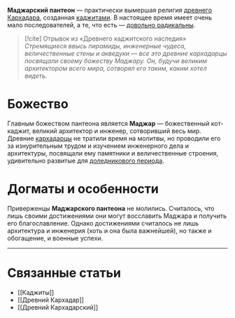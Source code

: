 **Маджарский пантеон** — практически вымершая религия [древнего Кархадара](Древний%20Кархадар.md), созданная [каджитами](Каджиты). В настоящее время имеет очень мало последователей, а те, что есть — [довольно радикальны](Культ%20Маджара.md).

> [!cite] Отрывок из «Древнего каджитского наследия»
> *Стремящиеся ввысь пирамиды, инженерные чудеса, величественные стены и акведуки — все это древние кархадарцы посвящали своему божеству Маджару. Он, будучи великим архитектором всего мира, сотворял его таким, каким хотел видеть.*

# Божество
Главным божеством пантеона является **Маджар** — божественный кот-каджит, великий архитектор и инженер, сотворивший весь мир. Древние [кархадарцы](Древний%20Кархадар.md) не тратили время на молитвы, но проводили его за изнурительным трудом и изучением инженерного дела и архитектуры, посвящали ему памятники и величественные строения, удивительно развитые для [доледникового периода](История%20Ательры#Доледниковый%20период).
# Догматы и особенности
Приверженцы **Маджарского пантеона** не молились. Считалось, что лишь своими достижениями они могут восславить Маджара и получить его благославление. Однако достижениями считалось не лишь архитектура и инженерия (хоть и она была важнейшей), но также и обогащение, и военные успехи. 

---
# Связанные статьи
- [[Каджиты]]
- [[Древний Кархадар]]
- [[Древний Кархадарский]]